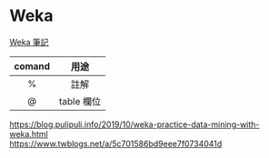 # Weka

[Weka 筆記](https://github.com/OohelloworldoO/Practical-Applications-of-Artificial-Intelligence/blob/main/Weka/Note.md)

| comand |    用途    |
| :----: | :--------: |
|   %    |    註解    |
|   @    | table 欄位 |

https://blog.pulipuli.info/2019/10/weka-practice-data-mining-with-weka.html  
https://www.twblogs.net/a/5c701586bd9eee7f0734041d  